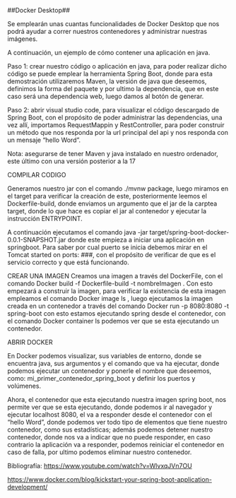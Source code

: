  
##Docker Desktop##

Se emplearán unas cuantas funcionalidades de Docker Desktop que nos podrá ayudar a correr nuestros contenedores y administrar nuestras imágenes. 

A continuación, un ejemplo de cómo contener una aplicación en java.

Paso 1: crear nuestro código o aplicación en java, para poder realizar dicho código se puede emplear la herramienta Spring Boot, donde para esta demostración utilizaremos Maven, la versión de java que deseemos, definimos la forma del paquete y por ultimo la dependencia, que en este caso será una dependencia web, luego damos al botón de generar.

Paso 2: abrir visual studio code, para visualizar el código descargado de Spring Boot, con el propósito de poder administrar las dependencias, una vez allí, importamos RequestMappin y RestController, para poder construir un método que nos responda por la url principal del api y nos responda con un mensaje “hello Word”.

Nota: asegurarse de tener Maven y java instalado en nuestro ordenador, este último con una versión posterior a la 17 

COMPILAR CODIGO

Generamos nuestro jar con el comando ./mvnw package, luego miramos en el target para verificar la creación de este, posteriormente leemos el Dockerfile-build, donde enviamos un argumento que el jar de la carptea target, donde lo que hace es copiar  el jar al contenedor y ejecutar la instrucción ENTRYPOINT.

A  continuación ejecutamos el comando java -jar target/spring-boot-docker-0.0.1-SNAPSHOT.jar donde este empieza a  iniciar una aplicación en springboot.
Para saber por cual puerto se inicia debemos mirar en el Tomcat started on ports: ###, con el propósito de verificar de que es el servicio correcto y que está funcionando.

CREAR UNA IMAGEN
Creamos una imagen a través del DockerFile, con el comando Docker build -f Dockerfile-build -t nombreImagen .
Con esto empezará a construir la imagen, para verificar la existencia de esta imagen empleamos el comando Docker image ls , luego ejecutamos la imagen creada en un contenedor a través del comando
Docker run -p 8080:8080 -t spring-boot con esto estamos ejecutando spring desde el contenedor, con el comando Docker container ls podemos ver que se esta ejecutando un contenedor.

ABRIR DOCKER

En Docker podemos visualizar, sus variables de entorno, donde se encuentra java, sus argumentos y el comando que va ha ejecutar, donde podemos ejecutar un contenedor y ponerle el nombre que deseemos, como: mi_primer_contenedor_spring_boot y definir los puertos y volúmenes.

Ahora, el contenedor que esta ejecutando nuestra imagen spring boot, nos permite ver que se esta ejecutando, donde podemos ir al navegador y ejecutar localhost 8080, el va a responder desde el contenedor con el “hello Word”, donde podemos ver todo tipo de elementos que tiene nuestro contenedor, como sus estadísticas; además podemos detener nuestro contenedor, donde nos va a indicar que no puede responder, en caso contrario la aplicación va a responder, podemos reiniciar el contenedor en caso de falla, por ultimo podemos eliminar nuestro contenedor.


Bibliografía:
https://www.youtube.com/watch?v=WlvxqJVn7OU

https://www.docker.com/blog/kickstart-your-spring-boot-application-development/

